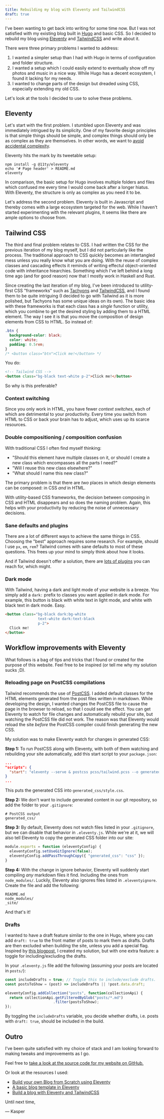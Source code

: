 ```yaml
---
title: Rebuilding my blog with Eleventy and TailwindCSS
draft: true
---
```


<!-- ## Outline -->
<!-- Why Eleventy -->
<!--   - For fun -->
<!--   - Wanted to change things more easily -->
<!--   - Love the simplicity: tweetable setup -->
<!--   - Later: experiences -->

<!-- Why TailwindCSS -->
<!--   - Tachyons but more developed -->
<!--   - Functional/utility -->
<!--   - Better building blocks -->
<!--   - No need for double collections (especially true for component-based, e.g. react) -->
<!--   - Fewer context switches -->

<!-- Hacks: -->
<!--   - start script and watching generated CSS -->
<!--     - Context: automatic classes added to markdown -->
<!--     - gitignore fix -->
<!--   - drafts -->



<!-- ## Post -->

I've been wanting to get back into writing for some time now.
But I was not satisfied with my existing blog built in [Hugo](https://gohugo.io/) and basic CSS.
So I decided to rebuild my blog using [Eleventy](https://11ty.dev/) and
[TailwindCSS](https://tailwindcss.com/) and write about it.

There were three primary problems I wanted to address:
 1. I wanted a simpler setup than I had with Hugo in terms of configuration and
    folder structure.
 2. I wanted a setup which I could easily extend to eventually show off my
    photos and music in a nice way. While Hugo has a decent ecosystem, I found
    it lacking for my needs.
 3. I wanted to change parts of the design but dreaded using CSS, especially
    extending my old CSS.

Let's look at the tools I decided to use to solve these problems.

## Eleventy

Let's start with the first problem.
I stumbled upon Eleventy and was immediately intrigued by its simplicity.
One of my favorite design principles is that simple things should be simple, and
complex things should only be as complex as they are themselves.
In other words, we want to [avoid accidental complexity](https://en.wikipedia.org/wiki/No_Silver_Bullet).

Eleventy hits the mark by its tweetable setup:

```shell
npm install -g @11ty/eleventy
echo '# Page header' > README.md
eleventy
```

In comparison, the basic setup for Hugo involves multiple folders and files which
confused me every time I would come back after a longer hiatus.
With Eleventy, the structure is only as complex as you need it to be.

Let's address the second problem.
Eleventy is built in Javascript and thereby comes with a large ecosystem
targeted for the web.
While I haven't started experimenting with the relevant plugins, it seems like
there are ample options to choose from.

## Tailwind CSS

The third and final problem relates to CSS.
I had written the CSS for the previous iteration of my blog myself, but I did
not particularly like the process.
The traditional approach to CSS quickly becomes an intertangled mess unless you
really know what you are doing.
With the reuse of complex classes and cascading effects it reminds of writing
effectul object-oriented code with inheritance hiearchies.
Something which I've left behind a long time ago (and for good reason) now that
I mostly work in Haskell and Rust.

Since creating the last iteration of my blog, I've been introduced to
utility-first CSS "frameworks" such as [Tachyons](https://tachyons.io/) and
[TailwindCSS](https://tailwindcss.com/), and I found them to be quite intriguing (I
decided to go with Tailwind as it is more polished, but Tachyons has some unique
ideas on its own).
The basic idea with these frameworks is that each class has a *single* function or
utility, which you combine to get the desired styling by adding them to a HTML element.
The way I see it is that you move the composition of design elements from CSS to
HTML.
So instead of:
``` css
.btn {
  background-color: black;
  color: white;
  padding: 0.5rem;
}
/* <button class="btn">Click me!</button> */
```

You do:

``` html
<!-- Tailwind CSS -->
<button class="bg-black text-white p-2">Click me!</button>
```

So why is this preferable?

### Context switching
Since you only work in HTML, you have fewer *context switches*, each of which are
detrimental to your productivity.
Every time you switch from HTML to CSS or back your brain has to adjust, which
uses up its scarce resources.

### Double compositioning / composition confusion
With traditional CSS I often find myself thinking:

- "Should this element have multiple classes on it, or should I create a new
class which encompasses all the parts I need?"
- "Will I reuse this new class elsewhere?"
- "What should I name this new class?"

The primary problem is that there are *two* places in which design elements can be
composed: in CSS *and* in HTML.

With utility-based CSS frameworks, the decision between composing in CSS and
HTML disappears and so does the naming problem.
Again, this helps with your productivity by reducing the noise of unnecessary
decisions.

### Sane defaults and plugins
There are a lot of different ways to achieve the same things in CSS.
Choosing the "best" approach requires some research.
For example, should I use `px`, `em`, `rem`?
Tailwind comes with sane defaults to most of these questions.
This frees up your mind to simply think about how it looks.

And if Tailwind doesn't offer a solution, there are [lots of
plugins](https://www.telerik.com/blogs/top-15-tailwind-css-plugins-resources/)
you can reach for, which might.

### Dark mode
With Tailwind, having a dark and light mode of your website is a breeze.
You simply add a `dark:` prefix to classes you want applied in dark mode.
For example, this button is black with white text in light mode, and white with
black text in dark mode. Easy.
``` html
<button class="bg-black dark:bg-white
               text-white dark:text-black
               p-2">
  Click me!
</button>
```

## Workflow improvements with Eleventy
What follows is a bag of tips and tricks that I found or created for the purpose
of this website.
Feel free to be inspired (or tell me why my solution sucks ;D).

### Reloading page on PostCSS compilations
Tailwind recommends the use of [PostCSS](https://postcss.org).
I added default classes for the HTML elements generated from the post files
written in markdown.
While developing the design, I wanted changes the PostCSS file to cause the page in
the browser to reload, so that I could see the effect.
You can get Eleventy to watch for file changes and automatically rebuild your
site, but watching the PostCSS file did not work.
The reason was that Eleventy would reload the site *before* the PostCSS compiler
could finish generating the new CSS.

My solution was to make Eleventy watch for changes in generated CSS:

**Step 1:** To run PostCSS along with Eleventy, with both of them watching and
rebuilding your site automatically, add this start script to your `package.json`:

```json
...
"scripts": {
  "start": "eleventy --serve & postcss pcss/tailwind.pcss --o generated_css/style.css --watch --verbose"
}
...
```
This puts the generated CSS into `generated_css/style.css`.

**Step 2:** We don't want to include generated content in our git repository, so
add the folder to your `.gitignore`:
```gitignore
# PostCSS output
generated_css/
```

**Step 3:** By default, Eleventy does not watch files listed in your
`.gitignore`, but we can disable that behavior in `.eleventy.js`.
While we're at it, we will also tell Eleventy to copy the generated CSS folder
into our site:
```javascript
module.exports = function (eleventyConfig) {
  eleventyConfig.setUseGitIgnore(false);
  eleventyConfig.addPassThroughCopy({ "generated_css": "css" });
}
```

**Step 4:** With the change in ignore behavior, Eleventy will suddenly start
compiling *any* markdown files it find. Including the ones from
`node_modules/`.
Luckily, Eleventy also ignores files listed in `.eleventyignore`.
Create the file and add the following:
```gitignore
README.md
node_modules/
_site/
```

And that's it!

### Drafts
I wanted to have a draft feature similar to the one in Hugo, where you can add
`draft: true` to the front matter of posts to mark them as drafts.
Drafts are then excluded when building the site, unless you add a special flag.
Inspired by [this blogpost](https://giustino.blog/how-to-drafts-eleventy/
), I created my solution, but with one extra feature: a toggle for
including/excluding the drafts.

In your `.eleventy.js` file add the following (assuming your posts are located
in `posts/`):

```javascript
const includeDrafts = true; // Toggle this to include/exclude drafts.
const postsToShow = (post) => includeDrafts || !post.data.draft;

eleventyConfig.addCollection("posts", function(collectionApi) {
  return collectionApi.getFilteredByGlob("posts/*.md")
                      .filter(postsToShow);
});

```

By toggling the `includeDrafts` variable, you decide whether drafts, i.e. posts
with `draft: true`, should be included in the build.

## Outro

I've been quite satisfied with my choice of stack and I am looking forward to
making tweaks and improvements as I go.

Feel free to [take a look at the source code for my website on GitHub.](https://github.com/bargsteen/bargsteen.com)

Or look at the resources I used:
  - [Build your own Blog from Scratch using Eleventy](https://www.filamentgroup.com/lab/build-a-blog/)
  - [A basic blog template in Eleventy](https://github.com/11ty/eleventy-base-blog)
  - [Build a blog with Eleventy and TailwindCSS](https://stubborncode.com/posts/build-a-blog-with-eleventy-and-tailwindcss-part-1/)

Until next time,

— Kasper
